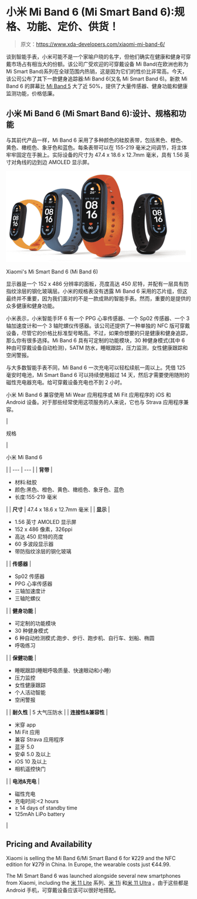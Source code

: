 # 小米 Mi Band 6 (Mi Smart Band 6):规格、功能、定价、供货！

> 原文：<https://www.xda-developers.com/xiaomi-mi-band-6/>

谈到智能手表，小米可能不是一个家喻户晓的名字，但他们确实在健康和健身可穿戴市场占有相当大的份额。该公司广受欢迎的可穿戴设备 Mi Band(在欧洲也称为 Mi Smart Band)系列在全球范围内热销，这是因为它们的性价比非常高。今天，该公司公布了其下一款健身追踪器:Mi Band 6(又名 Mi Smart Band 6)。新款 Mi Band 6 的屏幕比 [Mi Band 5](https://www.xda-developers.com/xiaomi-mi-band-5-review/) 大了近 50%，提供了大量传感器、健身功能和健康监测功能，价格低廉。

## 小米 Mi Band 6 (Mi Smart Band 6):设计、规格和功能

与其前代产品一样，Mi Band 6 采用了多种颜色的硅胶表带，包括黑色、橙色、黄色、橄榄色、象牙色和蓝色。每条表带可以在 155-219 毫米之间调节，将主体牢牢固定在手腕上。实际设备的尺寸为 47.4 x 18.6 x 12.7mm 毫米，具有 1.56 英寸对角线的边到边 AMOLED 显示屏。

 <picture>![](img/a516c37037da63c43a0672b6eb94e9f6.png)</picture> 

Xiaomi's Mi Smart Band 6 (Mi Band 6)

显示器是一个 152 x 486 分辨率的面板，亮度高达 450 尼特，并配有一层具有防指纹涂层的钢化玻璃层。小米的规格表没有透露 Mi Band 6 采用的芯片组，但这最终并不重要，因为我们面对的不是一款成熟的智能手表。然而，重要的是提供的众多健康和健身功能。

小米表示，小米智能手环 6 有一个 PPG 心率传感器、一个 Sp02 传感器、一个 3 轴加速度计和一个 3 轴陀螺仪传感器。该公司还提供了一种单独的 NFC 版可穿戴设备，尽管它的价格比标准型号略高。不过，如果你想要的只是健康和健身追踪，那么你有很多选择。Mi Band 6 具有可定制的功能模块，30 种健身模式(其中 6 种由可穿戴设备自动检测)，5ATM 防水，睡眠跟踪，压力监测，女性健康跟踪和空闲警报。

与大多数智能手表不同，Mi Band 6 一次充电可以轻松续航一周以上。凭借 125 毫安时电池，Mi Smart Band 6 可以持续使用超过 14 天，然后才需要使用随附的磁性充电器充电。给可穿戴设备充电也不到 2 小时。

小米 Mi Band 6 兼容使用 Mi Wear 应用程序或 Mi Fit 应用程序的 iOS 和 Android 设备。对于那些经常使用这项服务的人来说，它也与 Strava 应用程序兼容。

| 

规格

 | 

小米 Mi Band 6

 |
| --- | --- |
| **背带** | 

*   材料:硅胶
*   颜色:黑色、橙色、黄色、橄榄色、象牙色、蓝色
*   长度:155-219 毫米

 |
| **尺寸** | 47.4 x 18.6 x 12.7mm 毫米 |
| **显示** | 

*   1.56 英寸 AMOLED 显示屏
*   152 x 486 像素，326ppi
*   高达 450 尼特的亮度
*   60 多波段显示器
*   带防指纹涂层的钢化玻璃

 |
| **传感器** | 

*   Sp02 传感器
*   PPG 心率传感器
*   三轴加速度计
*   三轴陀螺仪

 |
| **健身功能** | 

*   可定制的功能模块
*   30 种健身模式
*   6 种自动检测模式:跑步、步行、跑步机、自行车、划船、椭圆
*   呼吸练习

 |
| **保健功能** | 

*   睡眠跟踪(睡眠呼吸质量、快速眼动和小睡)
*   压力监控
*   女性健康跟踪
*   个人活动智能
*   空闲警报

 |
| **耐久性** | 5 大气压防水 |
| **连接性&兼容性** | 

*   米穿 app
*   Mi Fit 应用
*   兼容 Strava 应用程序
*   蓝牙 5.0
*   安卓 5.0 及以上
*   iOS 10 及以上
*   相机遥控快门

 |
| **电池&充电** | 

*   磁性充电
*   充电时间:<2 hours
*   ≥ 14 days of standby time
*   125mAh LiPo battery

 |

## Pricing and Availability

Xiaomi is selling the Mi Band 6/Mi Smart Band 6 for ¥229 and the NFC edition for ¥279 in China. In Europe, the wearable costs just €44.99.

The Mi Smart Band 6 was launched alongside several new smartphones from Xiaomi, including the [米 11 Lite](https://www.xda-developers.com/xiaomi-mi-11-lite/) 系列、[米 11i](https://www.xda-developers.com/xiaomi-mi-11i/) 和[米 11 Ultra](https://www.xda-developers.com/xiaomi-mi-11-ultra/) 。由于这些都是 Android 手机，可穿戴设备应该可以很好地搭配。